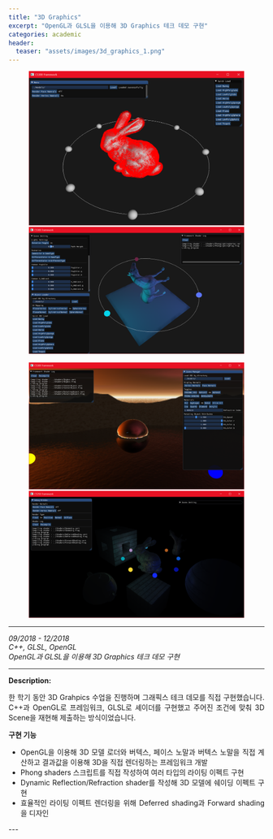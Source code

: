 ```yaml
---
title: "3D Graphics"
excerpt: "OpenGL과 GLSL을 이용해 3D Graphics 테크 데모 구현"
categories: academic
header:
  teaser: "assets/images/3d_graphics_1.png"
---
```


<figure class="half">
    <a href="/assets/images/3d_graphics_1.png"><img src="/assets/images/3d_graphics_1.png"></a>
    <a href="/assets/images/3d_graphics_2.png"><img src="/assets/images/3d_graphics_2.png"></a>
</figure>
<figure class="half">
    <a href="/assets/images/3d_graphics_3.png"><img src="/assets/images/3d_graphics_3.png"></a>
    <a href="/assets/images/3d_graphics_4.png"><img src="/assets/images/3d_graphics_4.png"></a>
</figure>

---
*09/2018 - 12/2018*  
*C++, GLSL, OpenGL*  
*OpenGL과 GLSL을 이용해 3D Graphics 테크 데모 구현*  

---
**Description:**  
<div style="text-align: justify" markdown="1">

한 학기 동안 3D Grahpics 수업을 진행하며 그래픽스 테크 데모를 직접 구현했습니다.
C++과 OpenGL로 프레임워크, GLSL로 셰이더를 구현했고 주어진 조건에 맞춰 3D Scene을 재현해 제출하는 방식이었습니다.

**구현 기능**
 - OpenGL을 이용해 3D 모델 로더와 버텍스, 페이스 노말과 버텍스 노말을 직접 계산하고 결과값을 이용해 3D을 직접 렌더링하는 프레임워크 개발
 - Phong shaders 스크립트를 직접 작성하여 여러 타입의 라이팅 이펙트 구현
 - Dynamic Reflection/Refraction shader를 작성해 3D 모델에 쉐이딩 이펙트 구현
 - 효율적인 라이팅 이펙트 렌더링을 위해 Deferred shading과 Forward shading을 디자인
</div>
---
